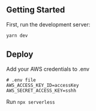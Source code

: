 ## Getting Started

First, run the development server:

```bash
yarn dev
```

## Deploy

Add your AWS credentials to .env

```
# .env file
AWS_ACCESS_KEY_ID=accessKey
AWS_SECRET_ACCESS_KEY=sshh
```

Run `npx serverless`
